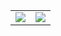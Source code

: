 <table>
  <tr>
    <td><img src="https://github.com/tahadarwesh1/swiftUi/assets/58812384/b75e0b0d-b704-4e17-bea4-a13b06af7126"</td>
    <td><img src="https://github.com/tahadarwesh1/swiftUi/assets/58812384/04bb5815-c517-4c10-9c42-38293e9a1bb4"</td>
  </tr>
 </table>
